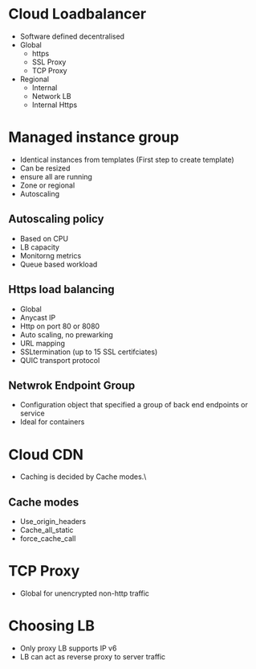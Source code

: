# Cloud Loadbalancer
- Software defined decentralised
- Global
	 - https
	 - SSL Proxy
	 - TCP Proxy
- Regional
	- Internal
	- Network LB
	- Internal Https

# Managed instance group
- Identical instances from templates (First step to create template)
- Can be resized
- ensure all are running
- Zone or regional
- Autoscaling

## Autoscaling policy
- Based on CPU
- LB capacity
- Monitorng metrics
- Queue based workload

## Https load balancing
- Global
- Anycast IP
- Http on port 80 or 8080
- Auto scaling, no prewarking
- URL mapping
- SSLtermination (up to 15 SSL certifciates)
- QUIC transport protocol

## Netwrok Endpoint Group
- Configuration object that specified a group of back end endpoints or service
- Ideal for containers   

# Cloud CDN
- Caching is decided by Cache modes.\
## Cache modes
- Use_origin_headers
- Cache_all_static
- force_cache_call

# TCP Proxy
- Global for unencrypted non-http traffic

# Choosing LB
- Only proxy LB supports IP v6
- LB can act as reverse proxy to server traffic

